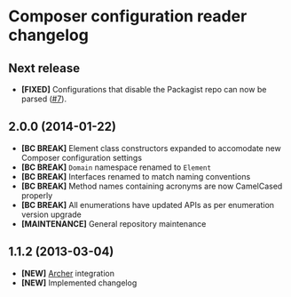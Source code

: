 # Composer configuration reader changelog

## Next release

- **[FIXED]** Configurations that disable the Packagist repo can now be parsed
  ([#7]).

[#7]: https://github.com/eloquent/composer-config-reader/issues/7

## 2.0.0 (2014-01-22)

- **[BC BREAK]** Element class constructors expanded to accomodate new Composer
  configuration settings
- **[BC BREAK]** `Domain` namespace renamed to `Element`
- **[BC BREAK]** Interfaces renamed to match naming conventions
- **[BC BREAK]** Method names containing acronyms are now CamelCased properly
- **[BC BREAK]** All enumerations have updated APIs as per enumeration version
  upgrade
- **[MAINTENANCE]** General repository maintenance

## 1.1.2 (2013-03-04)

- **[NEW]** [Archer] integration
- **[NEW]** Implemented changelog

[archer]: https://github.com/IcecaveStudios/archer

